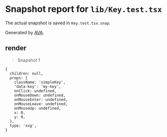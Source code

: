 # Snapshot report for `lib/Key.test.tsx`

The actual snapshot is saved in `Key.test.tsx.snap`.

Generated by [AVA](https://avajs.dev).

## render

> Snapshot 1

    {
      children: null,
      props: {
        className: 'simpleKey',
        'data-key': 'my-key',
        onClick: undefined,
        onMouseDown: undefined,
        onMouseEnter: undefined,
        onMouseLeave: undefined,
        onMouseUp: undefined,
        x: 0,
        y: 0,
      },
      type: 'svg',
    }
